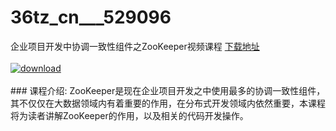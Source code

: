 # 36tz_cn___529096
企业项目开发中协调一致性组件之ZooKeeper视频课程
[下载地址](http://www.36tz.cn/article/529096 "下载地址")
<br/></br>[![download](http://36tz.cn/muke_img/2019_12_356-1-300x169.jpg "下载地址")](http://www.36tz.cn/article/529096 "下载地址")
<br/></br>### 课程介绍:
ZooKeeper是现在企业项目开发之中使用最多的协调一致性组件，其不仅仅在大数据领域内有着重要的作用，在分布式开发领域内依然重要，本课程将为读者讲解ZooKeeper的作用，以及相关的代码开发操作。


